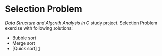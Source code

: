 Selection Problem
=========

*Data Structure and Algorith Analysis in C* study project. Selection Problem exercise with following solutions:
- Bubble sort
- Merge sort
- [Quick sort] [1]

[1]: https://msdn.microsoft.com/en-us/library/zes7xw0h.aspx?f=255&MSPPError=-2147217396
